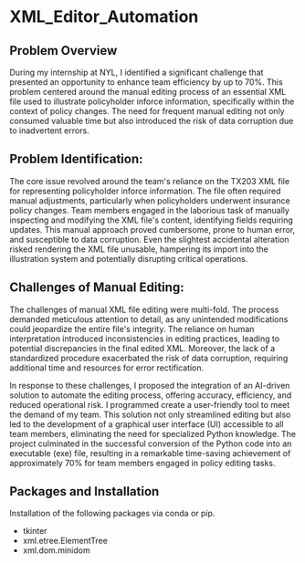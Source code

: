 # XML_Editor_Automation
## Problem Overview
During my internship at NYL, I identified a significant challenge that presented an opportunity to enhance team efficiency by up to 70%. This problem centered around the manual editing process of an essential XML file used to illustrate policyholder inforce information, specifically within the context of policy changes. The need for frequent manual editing not only consumed valuable time but also introduced the risk of data corruption due to inadvertent errors.

## Problem Identification:
The core issue revolved around the team's reliance on the TX203 XML file for representing policyholder inforce information. The file often required manual adjustments, particularly when policyholders underwent insurance policy changes. Team members engaged in the laborious task of manually inspecting and modifying the XML file's content, identifying fields requiring updates. This manual approach proved cumbersome, prone to human error, and susceptible to data corruption. Even the slightest accidental alteration risked rendering the XML file unusable, hampering its import into the illustration system and potentially disrupting critical operations.


## Challenges of Manual Editing:
The challenges of manual XML file editing were multi-fold. The process demanded meticulous attention to detail, as any unintended modifications could jeopardize the entire file's integrity. The reliance on human interpretation introduced inconsistencies in editing practices, leading to potential discrepancies in the final edited XML. Moreover, the lack of a standardized procedure exacerbated the risk of data corruption, requiring additional time and resources for error rectification.

In response to these challenges, I proposed the integration of an AI-driven solution to automate the editing process, offering accuracy, efficiency, and reduced operational risk. I programmed create a user-friendly tool to meet the demand of my team. This solution not only streamlined editing but also led to the development of a graphical user interface (UI) accessible to all team members, eliminating the need for specialized Python knowledge. The project culminated in the successful conversion of the Python code into an executable (exe) file, resulting in a remarkable time-saving achievement of approximately 70% for team members engaged in policy editing tasks.


## Packages and Installation
Installation of the following packages via conda or pip.
- tkinter
- xml.etree.ElementTree
- xml.dom.minidom
  

